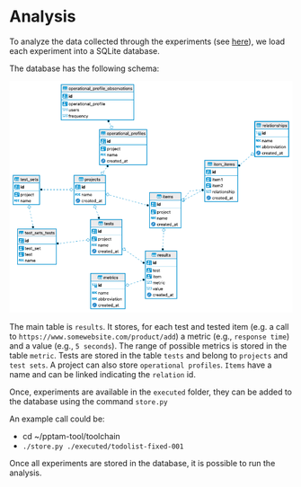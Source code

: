 # Analysis

To analyze the data collected through the experiments (see [here](./how_to_use.md)), we load each experiment into a SQLite database. 

The database has the following schema:

![Database schema](./db.png)

The main table is `results`. It stores, for each test and tested item (e.g. a call to `https://www.somewebsite.com/product/add`) a metric (e.g., `response time`) and a value (e.g., `5 seconds`). The range of possible metrics is stored in the table `metric`. Tests are stored in the table `tests` and belong to `projects` and `test sets`. A project can also store `operational profiles`.  `Items` have a name and can be linked indicating the `relation` id.

Once, experiments are available in the `executed` folder, they can be added to the database using the command `store.py`

An example call could be:

- cd ~/pptam-tool/toolchain
- `./store.py ./executed/todolist-fixed-001`

Once all experiments are stored in the database, it is possible to run the analysis.